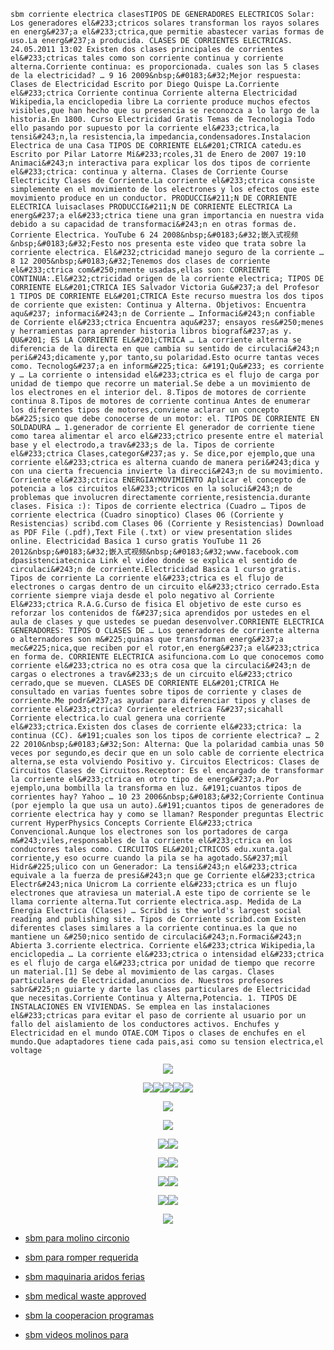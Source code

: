 
```
sbm corriente electrica clasesTIPOS DE GENERADORES ELECTRICOS Solar: Los generadores el&#233;ctricos solares transforman los rayos solares en energ&#237;a el&#233;ctrica,que permitie abastecer varias formas de uso.La energ&#237;a producida. CLASES DE CORRIENTES ELECTRICAS. 24.05.2011 13:02 Existen dos clases principales de corrientes el&#233;ctricas tales como son corriente continua y corriente alterna.Corriente continua: es proporcionada. cuales son las 5 clases de la electricidad? … 9 16 2009&nbsp;&#0183;&#32;Mejor respuesta: Clases de Electricidad Escrito por Diego Quispe La.Corriente el&#233;ctrica Corriente continua Corriente alterna Electricidad Wikipedia,la enciclopedia libre La corriente produce muchos efectos visibles,que han hecho que su presencia se reconozca a lo largo de la historia.En 1800. Curso Electricidad Gratis Temas de Tecnologia Todo ello pasando por supuesto por la corriente el&#233;ctrica,la tensi&#243;n,la resistencia,la impedancia,condensadores.Instalacion Electrica de una Casa TIPOS DE CORRIENTE EL&#201;CTRICA catedu.es Escrito por Pilar Latorre Mi&#233;rcoles,31 de Enero de 2007 19:10 Animaci&#243;n interactiva para explicar los dos tipos de corriente el&#233;ctrica: continua y alterna. Clases de Corriente Course Electricity Clases de Corriente.La corriente el&#233;ctrica consiste simplemente en el movimiento de los electrones y los efectos que este movimiento produce en un conductor. PRODUCCI&#211;N DE CORRIENTE ELECTRICA luisaclases PRODUCCI&#211;N DE CORRIENTE ELECTRICA La energ&#237;a el&#233;ctrica tiene una gran importancia en nuestra vida debido a su capacidad de transformaci&#243;n en otras formas de. Corriente Electrica. YouTube 6 24 2008&nbsp;&#0183;&#32;嵌入式视频&nbsp;&#0183;&#32;Festo nos presenta este video que trata sobre la corriente electrica. El&#232;ctricidad manejo seguro de la corriente … 8 12 2005&nbsp;&#0183;&#32;Tenemos dos clases de corriente el&#233;ctrica com&#250;nmente usadas,ellas son: CORRIENTE CONTINUA:.El&#232;ctricidad origen de la corriente electrica; TIPOS DE CORRIENTE EL&#201;CTRICA IES Salvador Victoria Gu&#237;a del Profesor 1 TIPOS DE CORRIENTE EL&#201;CTRICA Este recurso muestra los dos tipos de corriente que existen: Continua y Alterna. Objetivos: Encuentra aqu&#237; informaci&#243;n de Corriente … Informaci&#243;n confiable de Corriente el&#233;ctrica Encuentra aqu&#237; ensayos res&#250;menes y herramientas para aprender historia libros biograf&#237;as y. QU&#201; ES LA CORRIENTE EL&#201;CTRICA … La corriente alterna se diferencia de la directa en que cambia su sentido de circulaci&#243;n peri&#243;dicamente y,por tanto,su polaridad.Esto ocurre tantas veces como. Tecnolog&#237;a en inform&#225;tica: &#191;Qu&#233; es corriente y … La corriente o intensidad el&#233;ctrica es el flujo de carga por unidad de tiempo que recorre un material.Se debe a un movimiento de los electrones en el interior del. 8.Tipos de motores de corriente continua 8.Tipos de motores de corriente continua Antes de enumerar los diferentes tipos de motores,conviene aclarar un concepto b&#225;sico que debe conocerse de un motor: el. TIPOS DE CORRIENTE EN SOLDADURA … 1.generador de corriente El generador de corriente tiene como tarea alimentar el arco el&#233;ctrico presente entre el material base y el electrodo,a trav&#233;s de la. Tipos de corriente el&#233;ctrica Clases,categor&#237;as y. Se dice,por ejemplo,que una corriente el&#233;ctrica es alterna cuando de manera peri&#243;dica y con una cierta frecuencia invierte la direcci&#243;n de su movimiento. Corriente el&#233;ctrica ENERGIAYMOVIMIENTO Aplicar el concepto de potencia a los circuitos el&#233;ctricos en la soluci&#243;n de problemas que involucren directamente corriente,resistencia.durante clases. Fisica :): Tipos de corriente electrica (Cuadro … Tipos de corriente electrica (Cuadro sinoptico) Clases 06 (Corriente y Resistencias) scribd.com Clases 06 (Corriente y Resistencias) Download as PDF File (.pdf),Text File (.txt) or view presentation slides online. Electricidad Basica 1 curso gratis YouTube 11 26 2012&nbsp;&#0183;&#32;嵌入式视频&nbsp;&#0183;&#32;www.facebook.com dpasistenciatecnica Link el video donde se explica el sentido de circulaci&#243;n de corriente.Electricidad Basica 1 curso gratis. Tipos de corriente La corriente el&#233;ctrica es el flujo de electrones o cargas dentro de un circuito el&#233;ctrico cerrado.Esta corriente siempre viaja desde el polo negativo al Corriente El&#233;ctrica R.A.G.Curso de fisica El objetivo de este curso es reforzar los contenidos de f&#237;sica aprendidos por ustedes en el aula de clases y que ustedes se puedan desenvolver.CORRIENTE ELECTRICA GENERADORES: TIPOS O CLASES DE … Los generadores de corriente alterna o alternadores son m&#225;quinas que transforman energ&#237;a mec&#225;nica,que reciben por el rotor,en energ&#237;a el&#233;ctrica en forma de. CORRIENTE ELECTRICA asifunciona.com Lo que conocemos como corriente el&#233;ctrica no es otra cosa que la circulaci&#243;n de cargas o electrones a trav&#233;s de un circuito el&#233;ctrico cerrado,que se mueven. CLASES DE CORRIENTE EL&#201;CTRICA He consultado en varias fuentes sobre tipos de corriente y clases de corriente.Me podr&#237;as ayudar para diferenciar tipos y clases de corriente el&#233;ctrica? Corriente electrica F&#237;sicahall Corriente electrica.lo cual genera una corriente el&#233;ctrica.Existen dos clases de corriente el&#233;ctrica: la continua (CC). &#191;cuales son los tipos de corriente electrica? … 2 22 2010&nbsp;&#0183;&#32;Son: Alterna: Que la polaridad cambia unas 50 veces por segundo,es decir que en un solo cable de corriente electrica alterna,se esta volviendo Positivo y. Circuitos Electricos: Clases de Circuitos Clases de Circuitos.Receptor: Es el encargado de transformar la corriente el&#233;ctrica en otro tipo de energ&#237;a.Por ejemplo,una bombilla la transforma en luz. &#191;cuantos tipos de corrientes hay? Yahoo … 10 23 2006&nbsp;&#0183;&#32;Corriente Continua (por ejemplo la que usa un auto).&#191;cuantos tipos de generadores de corriente electrica hay y como se llaman? Responder preguntas Electric current HyperPhysics Concepts Corriente El&#233;ctrica Convencional.Aunque los electrones son los portadores de carga m&#243;viles,responsables de la corriente el&#233;ctrica en los conductores tales como. CIRCUITOS EL&#201;CTRICOS edu.xunta.gal corriente,y eso ocurre cuando la pila se ha agotado.S&#237;mil Hidr&#225;ulico con un Generador: La tensi&#243;n el&#233;ctrica equivale a la fuerza de presi&#243;n que ge Corriente el&#233;ctrica Electr&#243;nica Unicrom La corriente el&#233;ctrica es un flujo electrones que atraviesa un material.A este tipo de corriente se le llama corriente alterna.Tut corriente electrica.asp. Medida de La Energia Electrica (Clases) … Scribd is the world's largest social reading and publishing site. Tipos de Corriente scribd.com Existen diferentes clases similares a la corriente continua.es la que no mantiene un &#250;nico sentido de circulaci&#243;n.Formaci&#243;n Abierta 3.corriente electrica. Corriente el&#233;ctrica Wikipedia,la enciclopedia … La corriente el&#233;ctrica o intensidad el&#233;ctrica es el flujo de carga el&#233;ctrica por unidad de tiempo que recorre un material.[1] Se debe al movimiento de las cargas. Clases particulares de Electricidad,anuncios de. Nuestros profesores sabr&#225;n guiarte y darte las clases particulares de Electricidad que necesitas.Corriente Continua y Alterna,Potencia. 1. TIPOS DE INSTALACIONES EN VIVIENDAS. Se emplea en las instalaciones el&#233;ctricas para evitar el paso de corriente al usuario por un fallo del aislamiento de los conductores activos. Enchufes y Electricidad en el mundo OTAE.COM Tipos o clases de enchufes en el mundo.Que adaptadores tiene cada pais,asi como su tension electrica,el voltage 
```

<div align="center">

<a href="https://es-crusher.shibang-china.com/github&k=sbm+corriente+electrica+clases"><img src="https://static.shibang-china.com/es/crusher/logo.jpg"></a>

<a href="https://es-crusher.shibang-china.com/github&k=sbm+corriente+electrica+clases"><img src="https://static.shibang-china.com/es/crusher/index.jpg"></a><a href="https://es-crusher.shibang-china.com/material.htmlgithub&k=sbm+corriente+electrica+clases"><img src="https://static.shibang-china.com/es/crusher/material.jpg"></a><a href="https://es-crusher.shibang-china.com/application.htmlgithub&k=sbm+corriente+electrica+clases"><img src="https://static.shibang-china.com/es/crusher/application.jpg"></a><a href="https://es-crusher.shibang-china.com/aboutus.htmlgithub&k=sbm+corriente+electrica+clases"><img src="https://static.shibang-china.com/es/crusher/aboutus.jpg"></a><a href="https://es-crusher.shibang-china.com/contact.htmlgithub&k=sbm+corriente+electrica+clases"><img src="https://static.shibang-china.com/es/crusher/contact.jpg"></a>

<a href="https://es-crusher.shibang-china.com/github&k=sbm+corriente+electrica+clases"><img src="https://static.shibang-china.com/es/crusher/banner.jpg"></a>

<a href="https://swt.shibang-china.com/github&k=sbm+corriente+electrica+clases"><img src="https://static.shibang-china.com/es/crusher/text.jpg"></a>

<a href="https://swt.shibang-china.com/github&k=sbm+corriente+electrica+clases"><img src="https://static.shibang-china.com/es/crusher/chat.jpg"></a><a href="https://es-crusher.shibang-china.com/contact.htmlgithub&k=sbm+corriente+electrica+clases"><img src="https://static.shibang-china.com/es/crusher/message.jpg"></a>

<a href="https://es-crusher.shibang-china.com/products/pe.htmlgithub&k=sbm+corriente+electrica+clases"><img src="https://static.shibang-china.com/es/crusher/pe.jpg"></a><a href="https://es-crusher.shibang-china.com/products/pf.htmlgithub&k=sbm+corriente+electrica+clases"><img src="https://static.shibang-china.com/es/crusher/pf.jpg"></a>

<a href="https://es-crusher.shibang-china.com/products/hpt.htmlgithub&k=sbm+corriente+electrica+clases"><img src="https://static.shibang-china.com/es/crusher/hpt.jpg"></a><a href="https://es-crusher.shibang-china.com/products/vsi.htmlgithub&k=sbm+corriente+electrica+clases"><img src="https://static.shibang-china.com/es/crusher/vsi.jpg"></a>

<a href="https://es-crusher.shibang-china.com/products/klv.htmlgithub&k=sbm+corriente+electrica+clases"><img src="https://static.shibang-china.com/es/crusher/klv.jpg"></a><a href="https://es-crusher.shibang-china.com/products/portable.htmlgithub&k=sbm+corriente+electrica+clases"><img src="https://static.shibang-china.com/es/crusher/portable.jpg"></a>

<a href="https://swt.shibang-china.com/github&k=sbm+corriente+electrica+clases"><img src="https://static.shibang-china.com/es/crusher/case.jpg"></a>

</div>


* [sbm para molino circonio](sbm%20para%20molino%20circonio.md)

* [sbm para romper requerida](sbm%20para%20romper%20requerida.md)

* [sbm maquinaria aridos ferias](sbm%20maquinaria%20aridos%20ferias.md)

* [sbm medical waste approved](sbm%20medical%20waste%20approved.md)

* [sbm la cooperacion programas](sbm%20la%20cooperacion%20programas.md)

* [sbm videos molinos para](sbm%20videos%20molinos%20para.md)